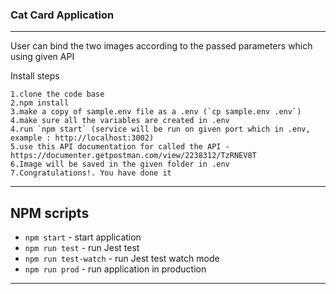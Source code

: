 
 
### Cat Card Application
----------
User can bind the two images according to the passed parameters which using given API

Install steps
    
    1.clone the code base
    2.npm install
    3.make a copy of sample.env file as a .env (`cp sample.env .env`)
    4.make sure all the variables are created in .env
    4.run `npm start` (service will be run on given port which in .env, example : http://localhost:3002)
    5.use this API documentation for called the API - https://documenter.getpostman.com/view/2238312/TzRNEV8T   
    6.Image will be saved in the given folder in .env
    7.Congratulations!. You have done it

----------  

## NPM scripts

- `npm start` - start application
- `npm run test` - run Jest test 
- `npm run test-watch` - run Jest test watch mode 
- `npm run prod` - run application in production

----------
